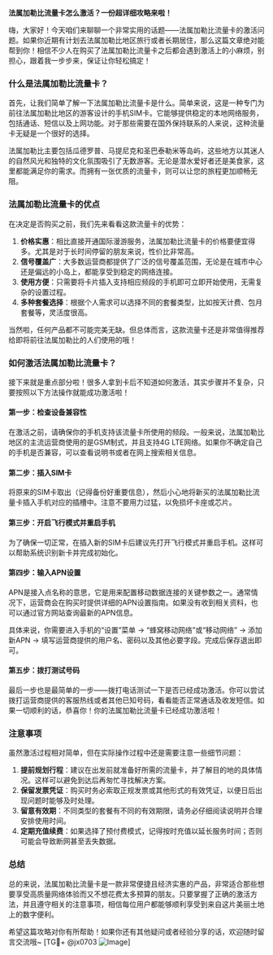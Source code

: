 **法属加勒比流量卡怎么激活？一份超详细攻略来啦！**

嗨，大家好！今天咱们来聊聊一个非常实用的话题——法属加勒比流量卡的激活问题。如果你近期有计划去法属加勒比地区旅行或者长期居住，那么这篇文章绝对能帮到你！相信不少人在购买了法属加勒比流量卡之后都会遇到激活上的小麻烦，别担心，跟着我一步步来，保证让你轻松搞定！

### 什么是法属加勒比流量卡？

首先，让我们简单了解一下法属加勒比流量卡是什么。简单来说，这是一种专门为前往法属加勒比地区的游客设计的手机SIM卡。它能够提供稳定的本地网络服务，包括通话、短信以及上网功能。对于那些需要在国外保持联系的人来说，这种流量卡无疑是一个很好的选择。

法属加勒比主要包括瓜德罗普、马提尼克和圣巴泰勒米等岛屿，这些地方以其迷人的自然风光和独特的文化氛围吸引了无数游客。无论是潜水爱好者还是美食家，这里都能满足你的需求。而拥有一张优质的流量卡，则可以让您的旅程更加顺畅无阻。

### 法属加勒比流量卡的优点

在决定是否购买之前，我们先来看看这款流量卡的优势：

1. **价格实惠**：相比直接开通国际漫游服务，法属加勒比流量卡的价格要便宜得多。尤其是对于长时间停留的朋友来说，性价比非常高。
2. **信号覆盖广**：大多数运营商都提供了广泛的信号覆盖范围，无论是在城市中心还是偏远的小岛上，都能享受到稳定的网络连接。
3. **使用方便**：只需要将卡片插入支持相应频段的手机即可立即开始使用，无需复杂的设置过程。
4. **多种套餐选择**：根据个人需求可以选择不同的套餐类型，比如按天计费、包月套餐等，灵活度很高。

当然啦，任何产品都不可能完美无缺。但总体而言，这款流量卡还是非常值得推荐给即将前往法属加勒比的人们使用的哦！

### 如何激活法属加勒比流量卡？

接下来就是重点部分啦！很多人拿到卡后不知道如何激活，其实步骤并不复杂，只要按照以下方法操作就能成功激活啦！

#### 第一步：检查设备兼容性

在激活之前，请确保你的手机支持该流量卡所使用的频段。一般来说，法属加勒比地区的主流运营商使用的是GSM制式，并且支持4G LTE网络。如果你不确定自己的手机是否兼容，可以查看说明书或者在网上搜索相关信息。

#### 第二步：插入SIM卡

将原来的SIM卡取出（记得备份好重要信息），然后小心地将新买的法属加勒比流量卡插入手机对应的插槽中。注意不要用力过猛，以免损坏卡座或芯片。

#### 第三步：开启飞行模式并重启手机

为了确保一切正常，在插入新的SIM卡后建议先打开飞行模式并重启手机。这样可以帮助系统识别新卡并完成初始化。

#### 第四步：输入APN设置

APN是接入点名称的意思，它是用来配置移动数据连接的关键参数之一。通常情况下，运营商会在购买时提供详细的APN设置指南。如果没有收到相关资料，也可以通过官方网站查询最新的APN信息。

具体来说，你需要进入手机的“设置”菜单 -> “蜂窝移动网络”或“移动网络” -> 添加新APN -> 填写运营商提供的用户名、密码以及其他必要字段。完成后保存退出即可。

#### 第五步：拨打测试号码

最后一步也是最简单的一步——拨打电话测试一下是否已经成功激活。你可以尝试拨打运营商提供的客服热线或者其他已知号码，看看能否正常通话及收发短信。如果一切顺利的话，恭喜你！你的法属加勒比流量卡已经成功激活啦！

### 注意事项

虽然激活过程相对简单，但在实际操作过程中还是需要注意一些细节问题：

1. **提前规划行程**：建议在出发前就准备好所需的流量卡，并了解目的地的具体情况。这样可以避免到达后再匆忙寻找解决方案。
2. **保留发票凭证**：购买时务必索取正规发票或其他形式的有效凭证，以便日后出现问题时能够及时处理。
3. **留意有效期**：不同类型的套餐有不同的有效期限，请务必仔细阅读说明并合理安排使用时间。
4. **定期充值续费**：如果选择了预付费模式，记得按时充值以延长服务时间；否则可能会导致断网甚至丢失数据。

### 总结

总的来说，法属加勒比流量卡是一款非常便捷且经济实惠的产品，非常适合那些想要享受高质量网络体验而又不想花费太多预算的朋友。只要掌握了正确的激活方法，并且遵守相关的注意事项，相信每位用户都能够顺利享受到来自这片美丽土地上的数字便利。

希望这篇攻略对你有所帮助！如果你还有其他疑问或者经验分享的话，欢迎随时留言交流哦~ [TG💪+ @jx0703 ![Image](https://github.com/user-attachments/assets/dbca1d08-cadb-493c-b0ec-ad6f7a83f270)]